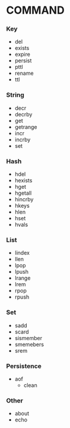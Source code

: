# COMMAND

### Key
- del
- exists
- expire
- persist
- pttl
- rename
- ttl

### String
- decr
- decrby
- get
- getrange
- incr
- incrby
- set

### Hash
- hdel
- hexists
- hget
- hgetall
- hincrby
- hkeys
- hlen
- hset
- hvals

### List
- lindex
- llen
- lpop
- lpush
- lrange
- lrem
- rpop
- rpush

### Set
- sadd
- scard
- sismember
- smemebers
- srem

### Persistence
- aof
  - clean

### Other
- about
- echo